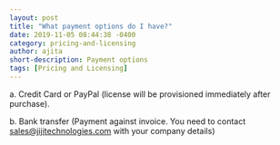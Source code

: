 ```yaml
---
layout: post
title: "What payment options do I have?"
date: 2019-11-05 08:44:38 -0400
category: pricing-and-licensing
author: ajita
short-description: Payment options
tags: [Pricing and Licensing]
---
```

a. Credit Card or PayPal  (license will be provisioned immediately after purchase).  

b. Bank transfer (Payment against invoice. You need to contact sales@jijitechnologies.com with your company details) 

 